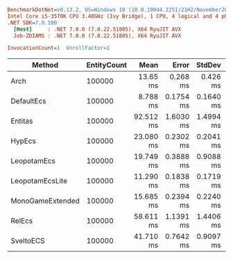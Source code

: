 ``` ini

BenchmarkDotNet=v0.13.2, OS=Windows 10 (10.0.19044.2251/21H2/November2021Update)
Intel Core i5-3570K CPU 3.40GHz (Ivy Bridge), 1 CPU, 4 logical and 4 physical cores
.NET SDK=7.0.100
  [Host]     : .NET 7.0.0 (7.0.22.51805), X64 RyuJIT AVX
  Job-ZDIAMS : .NET 7.0.0 (7.0.22.51805), X64 RyuJIT AVX

InvocationCount=1  UnrollFactor=1  

```
|           Method | EntityCount |      Mean |     Error |    StdDev | CacheMisses/Op |   Allocated |
|----------------- |------------ |----------:|----------:|----------:|---------------:|------------:|
|             Arch |      100000 |  13.65 ms |  0.268 ms |  0.426 ms |         58,716 |     9.54 MB |
|       DefaultEcs |      100000 |  8.788 ms | 0.1754 ms | 0.1640 ms |        107,383 | 11324.52 KB |
|          Entitas |      100000 | 92.512 ms | 1.6030 ms | 1.4994 ms |      1,318,366 | 56677.68 KB |
|           HypEcs |      100000 | 23.080 ms | 0.2302 ms | 0.2041 ms |        266,240 | 25825.78 KB |
|      LeopotamEcs |      100000 | 19.749 ms | 0.3888 ms | 0.9088 ms |        250,549 | 13684.05 KB |
|  LeopotamEcsLite |      100000 | 11.290 ms | 0.1838 ms | 0.1719 ms |        106,496 |  8170.29 KB |
| MonoGameExtended |      100000 | 15.685 ms | 0.2394 ms | 0.2240 ms |        220,979 | 16408.29 KB |
|           RelEcs |      100000 | 58.611 ms | 1.1391 ms | 1.4406 ms |        735,294 | 29705.38 KB |
|        SveltoECS |      100000 | 41.710 ms | 0.7642 ms | 0.9097 ms |        707,863 |     1.23 KB |

